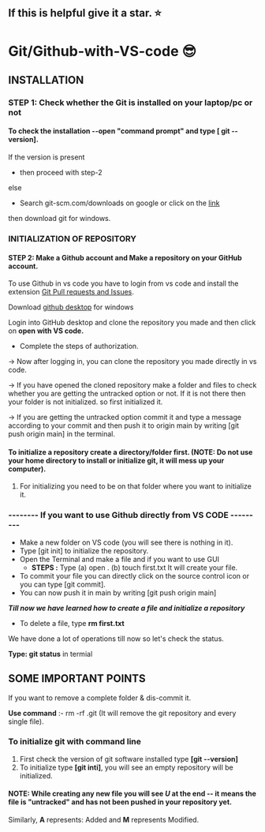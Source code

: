 ## If this is helpful give it a star. :star:

# Git/Github-with-VS-code :sunglasses:

## INSTALLATION
 
### STEP 1: Check whether the Git is installed on your laptop/pc or not

#### To check the installation --open "command prompt" and type [ git --version].

If the version is present 

   - then proceed with step-2
   
else

  - Search git-scm.com/downloads on google or click on the [link](https://git-scm.com/downloads)

then download git for windows.

### INITIALIZATION OF REPOSITORY
#### STEP 2: Make a Github account and Make a repository on your GitHub account.
To use Github in vs code you have to login from vs code and install the extension [Git Pull requests and Issues](https://marketplace.visualstudio.com/items?itemName=GitHub.vscode-pull-request-github).

Download [github desktop](https://desktop.github.com/) for windows 

Login into GitHub desktop and clone the repository you made and then click on **open with VS code.** 
- Complete the steps of authorization.

-> Now after logging in, you can clone the repository you made directly in vs code.

-> If you have opened the cloned repository make a folder and files to check whether you are getting the untracked option or not. If it is not there then your folder is not initialized. so first initialized it.

-> If you are getting the untracked option commit it and type a message according to your commit and then push it to origin main by writing [git push origin main] in the terminal.

#### To initialize a repository create a directory/folder first. (NOTE: Do not use your home directory to install or initialize git, it will mess up your computer).

1. For initializing you need to be on that folder where you want to initialize it. 


### -------- If you want to use Github directly from VS CODE ---------

- Make a new folder on VS code (you will see there is nothing in it).
- Type [git init] to initialize the repository. 
- Open the Terminal and make a file and if you want to use GUI 
    - **STEPS
:** Type (a) open .  (b) touch first.txt 
It will create your file.
- To commit your file you can directly click on the source control icon or you can type [git commit].
- You can now push it in main by writing [git push origin main]

***Till now we have learned how to create a file and initialize a repository***
- To delete a file, type **rm first.txt**

We have done a lot of operations till now so let's check the status.
 
**Type: git status** in termial


## SOME IMPORTANT POINTS 

If you want to remove a complete folder & dis-commit it. 

**Use command** :- rm -rf .git
(It will remove the git repository and every single file).

### To initialize git with command line
 1. First check the version of git software installed type **[git --version]**
 2. To initialize type **[git inti]**, you will see an empty repository will be initialized.

#### NOTE: While creating any new file you will see *U* at the end -- it means the file is "untracked" and has not been pushed in your repository yet. 

Similarly, **A** represents: Added and **M** represents Modified.
